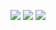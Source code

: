 
<p align="center">
  <a href="https://discord.com/users/756591091804930148"><img src="https://img.shields.io/badge/benedictus%20-7289DA.svg?&style=for-the-badge&logo=discord&logoColor=white"></a>
  <a href="https://github.com/benedictus"><img src="https://img.shields.io/badge/benedictus%20-7289DA.svg?&style=for-the-badge&logo=github&logoColor=black"></a>
 <a href="https://instagram.com/efetashi" target"blank_"><img src="https://img.shields.io/badge/benedictus%20-7289DA.svg?&style=for-the-badge&logo=instagram&logoColor=black">
</p>
